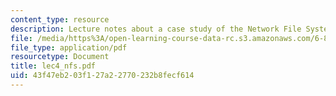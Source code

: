 ```yaml
---
content_type: resource
description: Lecture notes about a case study of the Network File System (NFS).
file: /media/https%3A/open-learning-course-data-rc.s3.amazonaws.com/6-824-distributed-computer-systems-engineering-spring-2006/43f47eb203f127a22770232b8fecf614_lec4_nfs.pdf
file_type: application/pdf
resourcetype: Document
title: lec4_nfs.pdf
uid: 43f47eb2-03f1-27a2-2770-232b8fecf614
---
```

